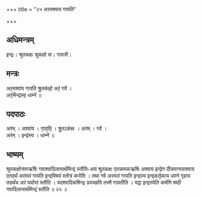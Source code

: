 +++
title = "२५ अरमश्वाय गायति"

+++
## अधिमन्त्रम्
इन्द्रः। श्रुतकक्षः सुकक्षो वा। गायत्री।

## मन्त्रः
अर॒मश्वा॑य गायति श्रु॒तक॑क्षो॒ अरं॒ गवे॑ ।  
अर॒मिन्द्र॑स्य॒ धाम्ने॑ ॥

## पदपाठः
अर॑म् । अश्वा॑य । गा॒य॒ति॒ । श्रु॒तऽक॑क्षः । अर॑म् । गवे॑ ।  
अर॑म् । इन्द्र॑स्य । धाम्ने॑ ॥

## भाष्यम्
श्रुतकक्षोनामऋषिः गवाश्वादिलाभार्थमिन्द्रं स्तौति-अयं श्रुतकक्षः एतन्नामकऋषिः अश्वाय इन्द्रेण दीयमानायाश्वाय एतदर्थं अरमलं गायति इन्द्रविषयं स्तोत्रं करोति । तथा गवे अरमलं गायति इन्द्रस्य इन्द्रकर्तृकाय धाम्ने गृहाय तदर्थंच अरं पर्याप्तं स्तौति । यदश्वादिकमिन्द्रः प्रयच्छति तस्मै गायतीति । यद्वा इन्द्रस्येति कर्मणि षष्ठी गवादिलाभार्थमिन्द्रं स्तौति ॥ २५ ॥